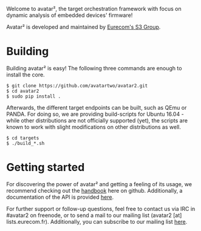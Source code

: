 Welcome to avatar², the target orchestration framework with focus on dynamic
 analysis of embedded devices' firmware!

Avatar² is developed and maintained by [Eurecom's S3 Group](http://s3.eurecom.fr/).

# Building

Building avatar² is easy!
The following three commands are enough to install the core.
```
$ git clone https://github.com/avatartwo/avatar2.git
$ cd avatar2
$ sudo pip install .
```
Afterwards, the different target endpoints can be built, such as QEmu or PANDA.
For doing so, we are providing build-scripts for Ubuntu 16.04 - while other
distributions are not officially supported (yet), the scripts are known to
work with slight modifications on other distributions as well.
```
$ cd targets
$ ./build_*.sh
```

# Getting started
For discovering the power of avatar² and getting a feeling of its usage,
we recommend checking out the 
[handbook](https://github.com/avatartwo/avatar2/tree/master/handbook) here on
github.
Additionally, a documentation of the API is provided 
[here](https://avatartwo.github.io/avatar2-docs/).

For further support or follow-up questions, feel free to contact us via IRC
in #avatar2 on freenode, or to send a mail to our mailing list
(avatar2 [at] lists.eurecom.fr). 
Additionally, you can subscribe to our mailing list 
[here](https://lists.eurecom.fr/sympa/subscribe/avatar2).
